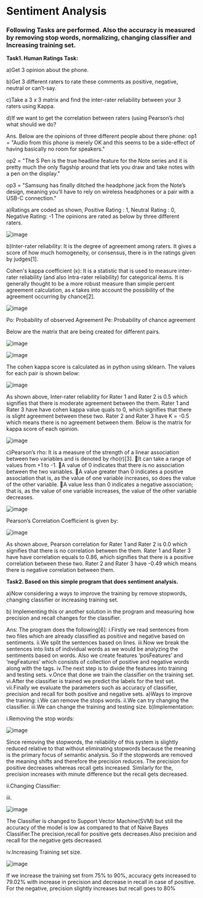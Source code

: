 # Sentiment Analysis
  
### Following Tasks are performed. Also the accuracy is measured by removing stop words, normalizing, changing classifier and Increasing training set.

**Task1. Human Ratings Task:**

a)Get 3 opinion about the phone.

b)Get 3 different raters to rate these comments as positive, negative, neutral or can’t-say.

c)Take a 3 x 3 matrix and find the inter-rater reliability between your 3 raters using Kappa.

d)If we want to get the correlation between raters (using Pearson’s rho) what should we do?

Ans. Below are the opinions of three different people about there phone:
op1 = "Audio from this phone is merely OK and this seems to be a side-effect of having basically no room for speakers."

op2 = "The S Pen is the true headline feature for the Note series and it is pretty much the only flagship around that lets you draw and take notes with a pen on the display."

op3 = "Samsung has finally ditched the headphone jack from the Note’s design, meaning you’ll have to rely on wireless headphones or a pair with a USB-C connection."

a)Ratings are coded as shown,
Positive Rating : 1, Neutral Rating : 0, Negative Rating: -1 
The opinions are rated as below by three different raters.

![image](https://user-images.githubusercontent.com/26432753/72351072-91310980-36d7-11ea-94d0-839ce105c28f.png)


b)Inter-rater reliability: It is the degree of agreement among raters. It gives a score of how much homogeneity, or consensus, there is in the ratings given by judges[1].

Cohen's kappa coefficient (κ): It is a statistic that is used to measure inter-rater reliability (and also Intra-rater reliability) for categorical items. It is generally thought to be a more robust measure than simple percent agreement calculation, as κ takes into account the possibility of the agreement occurring by chance[2].

![image](https://user-images.githubusercontent.com/26432753/72351117-a1e17f80-36d7-11ea-8148-a5fe5ef70a91.png)

Po: Probability of observed Agreement
Pe: Probability of chance agreement

Below are the matrix that are being created for different pairs.

![image](https://user-images.githubusercontent.com/26432753/72351156-b3c32280-36d7-11ea-870a-3ba982eeee8e.png)

![image](https://user-images.githubusercontent.com/26432753/72351200-c89fb600-36d7-11ea-82e3-34eb1efba728.png)



The cohen kappa score is calculated as in python using sklearn. The values for each pair is shown below:

![image](https://user-images.githubusercontent.com/26432753/72351226-da815900-36d7-11ea-880d-0322538c97da.png)

As shown above, Inter-rater reliability for Rater 1 and Rater 2 is 0.5 which signifies that there is moderate agreement between the them. Rater 1 and Rater 3 have have cohen kappa value quals to 0, which signifies that there is slight agreement between these two. Rater 2 and Rater 3 have K = -0.5 which means there is no agreement between them.
Below is the matrix for kappa score of each opinion.

![image](https://user-images.githubusercontent.com/26432753/72351239-e240fd80-36d7-11ea-9816-6a2952bc2c4b.png)


c)Pearson’s rho: It is a measure of the strength of a linear association between two variables and is denoted by rho(r)[3].
It can take a range of values from +1 to -1.
A value of 0 indicates that there is no association between the two variables.
A value greater than 0 indicates a positive association that is, as the value of one variable increases, so does the value of the other variable.
A value less than 0 indicates a negative association; that is, as the value of one variable increases, the value of the other variable decreases.

![image](https://user-images.githubusercontent.com/26432753/72351260-f1c04680-36d7-11ea-9293-c4876b3e99c7.png)


Pearson’s Correlation Coefficient is given by:

![image](https://user-images.githubusercontent.com/26432753/72351313-03a1e980-36d8-11ea-8c9a-3354310761dc.png)


As shown above, Pearson correlation for Rater 1 and Rater 2 is 0.0 which signifies that there is no correlation between the them. Rater 1 and Rater 3 have have correlation equals to 0.86, which signifies that there is a positive correlation between these two. Rater 2 and Rater 3 have -0.49 which means there is negative correlation between them.

**Task2.  Based on this simple program that does sentiment analysis.**

a)Now considering a ways to improve the training by remove stopwords, changing classifier or increasing training set.

b) Implementing this or another solution in the program and measuring how precision and recall changes for the classifier.

Ans: The program does the following[6]:
i.Firstly we read sentences from two files which are already classified as positive and negative based on sentiments.
ii.We split the sentences based on lines.
iii.Now we break the sentences into lists of individual words as we would be analyzing the sentiments based on words. Also we create features ‘posFeatures’ and ‘negFeatures’ which consists of collection of positive and negative words along with the tags.
iv.The next step is to divide the features into training and testing sets.
v.Once that done we train the classifier on the training set.
vi.After the classifier is trained we predict the labels for the test set.
vii.Finally we evaluate the parameters such as accuracy of classifier, precision and recall for both positive and negative sets. 
a)Ways to improve the training:
i.We can remove the stops words.
ii.We can try changing the classifier.
iii.We can change the training and testing size.
b)Implementation:

i.Removing the stop words:

![image](https://user-images.githubusercontent.com/26432753/72351732-cee26200-36d8-11ea-92b8-ded123452596.png)

Since removing the stopwords, the reliability of this system is slightly reduced relative to that without eliminating stopwords because the meaning is the primary focus of semantic analysis.
So if the stopwords are removed the meaning shifts and therefore the precision reduces.  The precision for positive decreases whereas recall gets increased. Similarly for the, precision increases with minute difference but the recall gets decreased.

ii.Changing Classifier:

iii.

![image](https://user-images.githubusercontent.com/26432753/72351765-de61ab00-36d8-11ea-964c-a7cf1968e543.png)


The Classifier is changed to Support Vector Machine(SVM) but still the accuracy of the model is low as compared to that of Naive Bayes Classifier.The precision,recall for positive gets decreases.Also precision and recall for the negative gets decreased.

iv.Increasing Training set size.

![image](https://user-images.githubusercontent.com/26432753/72351805-f3d6d500-36d8-11ea-89ae-cee29b4bd83e.png)


If we increase the training set from 75% to 90%, accuracy gets increased to 79.02% with increase in precision and decrease in recall in case of positive. For the negative, precision slightly increases but recall goes to 80%

